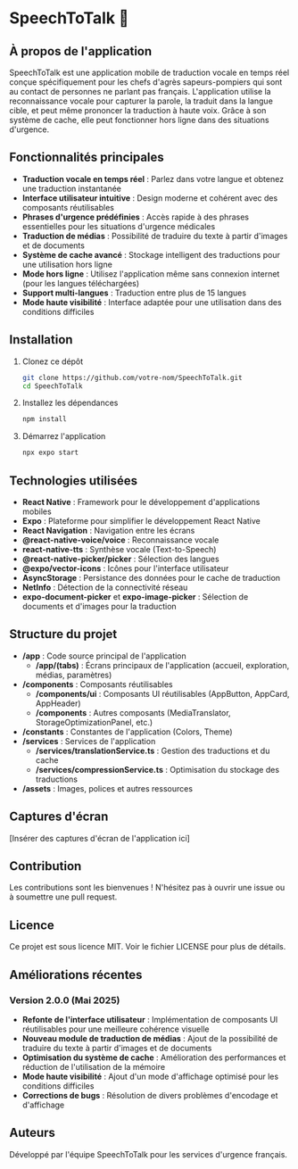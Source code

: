 # SpeechToTalk 💬

## À propos de l'application

SpeechToTalk est une application mobile de traduction vocale en temps réel conçue spécifiquement pour les chefs d'agrès sapeurs-pompiers qui sont au contact de personnes ne parlant pas français. L'application utilise la reconnaissance vocale pour capturer la parole, la traduit dans la langue cible, et peut même prononcer la traduction à haute voix. Grâce à son système de cache, elle peut fonctionner hors ligne dans des situations d'urgence.

## Fonctionnalités principales

- **Traduction vocale en temps réel** : Parlez dans votre langue et obtenez une traduction instantanée
- **Interface utilisateur intuitive** : Design moderne et cohérent avec des composants réutilisables
- **Phrases d'urgence prédéfinies** : Accès rapide à des phrases essentielles pour les situations d'urgence médicales
- **Traduction de médias** : Possibilité de traduire du texte à partir d'images et de documents
- **Système de cache avancé** : Stockage intelligent des traductions pour une utilisation hors ligne
- **Mode hors ligne** : Utilisez l'application même sans connexion internet (pour les langues téléchargées)
- **Support multi-langues** : Traduction entre plus de 15 langues
- **Mode haute visibilité** : Interface adaptée pour une utilisation dans des conditions difficiles

## Installation

1. Clonez ce dépôt

   ```bash
   git clone https://github.com/votre-nom/SpeechToTalk.git
   cd SpeechToTalk
   ```

2. Installez les dépendances

   ```bash
   npm install
   ```

3. Démarrez l'application

   ```bash
   npx expo start
   ```

## Technologies utilisées

- **React Native** : Framework pour le développement d'applications mobiles
- **Expo** : Plateforme pour simplifier le développement React Native
- **React Navigation** : Navigation entre les écrans
- **@react-native-voice/voice** : Reconnaissance vocale
- **react-native-tts** : Synthèse vocale (Text-to-Speech)
- **@react-native-picker/picker** : Sélection des langues
- **@expo/vector-icons** : Icônes pour l'interface utilisateur
- **AsyncStorage** : Persistance des données pour le cache de traduction
- **NetInfo** : Détection de la connectivité réseau
- **expo-document-picker** et **expo-image-picker** : Sélection de documents et d'images pour la traduction

## Structure du projet

- **/app** : Code source principal de l'application
  - **/app/(tabs)** : Écrans principaux de l'application (accueil, exploration, médias, paramètres)
- **/components** : Composants réutilisables
  - **/components/ui** : Composants UI réutilisables (AppButton, AppCard, AppHeader)
  - **/components** : Autres composants (MediaTranslator, StorageOptimizationPanel, etc.)
- **/constants** : Constantes de l'application (Colors, Theme)
- **/services** : Services de l'application
  - **/services/translationService.ts** : Gestion des traductions et du cache
  - **/services/compressionService.ts** : Optimisation du stockage des traductions
- **/assets** : Images, polices et autres ressources

## Captures d'écran

[Insérer des captures d'écran de l'application ici]

## Contribution

Les contributions sont les bienvenues ! N'hésitez pas à ouvrir une issue ou à soumettre une pull request.

## Licence

Ce projet est sous licence MIT. Voir le fichier LICENSE pour plus de détails.

## Améliorations récentes

### Version 2.0.0 (Mai 2025)

- **Refonte de l'interface utilisateur** : Implémentation de composants UI réutilisables pour une meilleure cohérence visuelle
- **Nouveau module de traduction de médias** : Ajout de la possibilité de traduire du texte à partir d'images et de documents
- **Optimisation du système de cache** : Amélioration des performances et réduction de l'utilisation de la mémoire
- **Mode haute visibilité** : Ajout d'un mode d'affichage optimisé pour les conditions difficiles
- **Corrections de bugs** : Résolution de divers problèmes d'encodage et d'affichage

## Auteurs

Développé par l'équipe SpeechToTalk pour les services d'urgence français.
